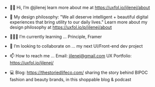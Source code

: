 - 👋🏾 Hi, I’m @jilenej learn more about me at https://uxfol.io/jilenej/about

- 🎨 My design philosophy: "We all deserve intelligent + beautiful digital experiences that bring utility to our daily lives." Learn more about my design philosophy at https://uxfol.io/p/jilenej/about 

- 👩🏾‍💻 I’m currently learning ... Principle, Framer

- 🤝 I’m looking to collaborate on ... my next UI/Front-end dev project

- 📫 How to reach me ... Email: jilenej@gmail.com UX Portfolio: https://uxfol.io/jilenej/

- 💻 Blog: https://thestoriedlifeco.com/ sharing the story behind BIPOC fashion and beauty brands, in this shoppable blog & podcast

<!---
jilenej/jilenej is a ✨ special ✨ repository because its `README.md` (this file) appears on your GitHub profile.
You can click the Preview link to take a look at your changes.
--->
